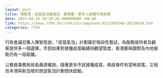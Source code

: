 ```yaml
---
layout: post
title: 陳智思：疫苗氣泡屬嘗試　聶德權：更多人接種可再放寬
date: 2021-04-24 18:29:20.000000000 +08:00
link: https://news.rthk.hk/rthk/ch/component/k2/1587540-20210424.htm
categories: rthk
---
```


行政會議召集人陳智思說，「疫苗氣泡」計劃屬於階段性嘗試，為服務提供者及顧客提供多一個選擇，市民如果對接種疫苗繼續持觀望態度，香港要與國際及內地接軌仍有一段距離。

公務員事務局局長聶德權說，隨著更多市民接種疫苗，檢疫條件有望再放寬，又相信本港與新加坡的旅遊氣泡計劃很快啟動。
